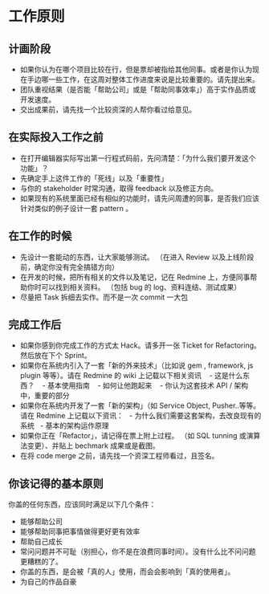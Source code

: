 # 工作原则

## 计画阶段

* 如果你认为在哪个项目比较在行，但是票却被指给其他同事。或者是你认为现在手边哪一些工​​作，在这周对整体工作进度来说是比较重要的。请先提出来。
* 团队重视结果（是否能「帮助公司」或是「帮助同事效率」）高于实作品质或开发速度。
* 交出成果前，请先找一个比较资深的人帮你看过给意见。

## 在实际投入工作之前

* 在打开编辑器实际写出第一行程式码前，先问清楚：「为什么我们要开发这个功能」？
* 先确定手上这件工作的「死线」以及「重要性」
* 与你的 stakeholder 时常沟通，取得 feedback 以及修正方向。
* 如果现有的系统里面已经有相似的功能时，请先问周遭的同事，是否我们应该针对类似的例子设计一套 pattern 。

## 在工作的时候

* 先设计一套能动的东西，让大家能够测试。 （在进入 Review 以及上线阶段前，确定你没有完全搞错方向）
* 在开发的时候，把所有相关的文件以及笔记，记在 Redmine 上，​​方便同事帮助你时可以找到相关资料。 （包括 bug 的 log、资料连结、测试成果）
* 尽量把 Task 拆细去实作。而不是一次 commit 一大包

## 完成工作后

* 如果你感到你完成工作的方式太 Hack。请多开一张 Ticket for Refactoring。然后放在下个 Sprint。
* 如果你在​​系统内引入了一套「新的外来技术」（比如说 gem , framework, js plugin 等等）。请在 Redmine 的 wiki 上记载以下相关资讯
   - 这是什么东西？
   - 基本使用指南
   - 如何让他跑起来
   - 你认为这套技术 API / 架构中，重要的部分
* 如果你在​​系统内开发了一套「新的架构」（如 Service Object, Pusher..等等。请在 Redmine 上记载以下资讯：
  - 为什么我们需要这套架构，去改良现有的系统
  - 基本的架构运作原理
* 如果你正在「Refactor」，请记得在票上附上过程。 （如 SQL tunning 或演算法变更）、并贴上 bechmark 成果或是截图。
* 在将 code merge 之前，请先找一个资深工程师看过，且签名。
  
## 你该记得的基本原则

你盖的任何东西，应该同时满足以下几个条件：

* 能够帮助公司
* 能够帮助同事把事情做得更好更有效率
* 帮助自己成长
* 常问问题并不可耻（别担心，你不是在浪费同事时间）。没有什么比不问问题更糟糕的了。
* 你盖的东西，是会被「真的人」使用，而会会影响到「真的使用​​者」。
* 为自己的作品自豪
